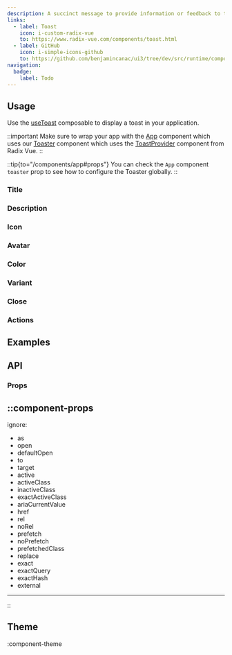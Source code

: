 ```yaml
---
description: A succinct message to provide information or feedback to the user.
links:
  - label: Toast
    icon: i-custom-radix-vue
    to: https://www.radix-vue.com/components/toast.html
  - label: GitHub
    icon: i-simple-icons-github
    to: https://github.com/benjamincanac/ui3/tree/dev/src/runtime/components/Notification.vue
navigation:
  badge:
    label: Todo
---
```


## Usage

Use the [useToast](/composables/use-toast) composable to display a toast in your application.

::important
Make sure to wrap your app with the [App](/components/app) component which uses our [Toaster](https://github.com/benjamincanac/ui3/blob/dev/src/runtime/components/Toaster.vue) component which uses the [ToastProvider](https://www.radix-vue.com/components/toast.html#provider) component from Radix Vue.
::

::tip{to="/components/app#props"}
You can check the `App` component `toaster` prop to see how to configure the Toaster globally.
::

### Title

### Description

### Icon

### Avatar

### Color

### Variant

### Close

### Actions

## Examples

## API

### Props

::component-props
---
ignore:
  - as
  - open
  - defaultOpen
  - to
  - target
  - active
  - activeClass
  - inactiveClass
  - exactActiveClass
  - ariaCurrentValue
  - href
  - rel
  - noRel
  - prefetch
  - noPrefetch
  - prefetchedClass
  - replace
  - exact
  - exactQuery
  - exactHash
  - external
---
::

<!-- ### Slots

:component-slots

### Emits

:component-emits -->

## Theme

:component-theme
